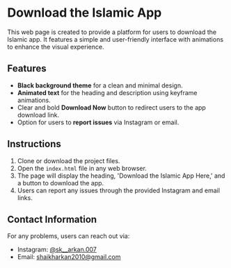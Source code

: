 # Download the Islamic App

This web page is created to provide a platform for users to download the Islamic app. It features a simple and user-friendly interface with animations to enhance the visual experience.

## Features

- **Black background theme** for a clean and minimal design.
- **Animated text** for the heading and description using keyframe animations.
- Clear and bold **Download Now** button to redirect users to the app download link.
- Option for users to **report issues** via Instagram or email.

## Instructions

1. Clone or download the project files.
2. Open the `index.html` file in any web browser.
3. The page will display the heading, 'Download the Islamic App Here,' and a button to download the app.
4. Users can report any issues through the provided Instagram and email links.

## Contact Information

For any problems, users can reach out via:
- Instagram: [@sk__arkan.007](https://www.instagram.com/sk__arkan.007?igsh=enNoNHB0cHZpOHR0)
- Email: [shaikharkan2010@gmail.com](mailto:shaikharkan2010@gmail.com)

